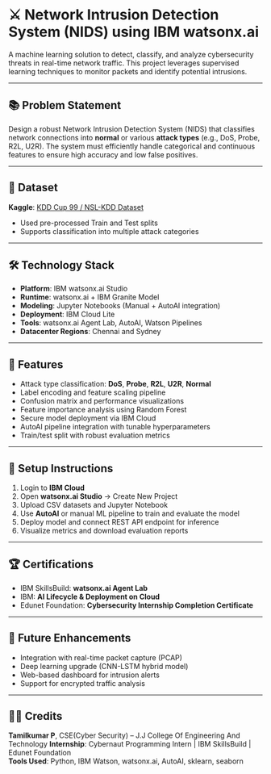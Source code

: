 # ⚔️ Network Intrusion Detection System (NIDS) using IBM watsonx.ai

A machine learning solution to detect, classify, and analyze cybersecurity threats in real-time network traffic. This project leverages supervised learning techniques to monitor packets and identify potential intrusions.

---

## 📚 Problem Statement

Design a robust Network Intrusion Detection System (NIDS) that classifies network connections into **normal** or various **attack types** (e.g., DoS, Probe, R2L, U2R). The system must efficiently handle categorical and continuous features to ensure high accuracy and low false positives.

---

## 🔗 Dataset

**Kaggle**: [KDD Cup 99 / NSL-KDD Dataset](https://www.kaggle.com/datasets/ghazouaniabdellatif/nslkdd)  
- Used pre-processed Train and Test splits  
- Supports classification into multiple attack categories

---

## 🛠️ Technology Stack

- **Platform**: IBM watsonx.ai Studio
- **Runtime**: watsonx.ai + IBM Granite Model
- **Modeling**: Jupyter Notebooks (Manual + AutoAI integration)
- **Deployment**: IBM Cloud Lite
- **Tools**: watsonx.ai Agent Lab, AutoAI, Watson Pipelines
- **Datacenter Regions**: Chennai and Sydney

---

## 🧪 Features

- Attack type classification: **DoS**, **Probe**, **R2L**, **U2R**, **Normal**
- Label encoding and feature scaling pipeline
- Confusion matrix and performance visualizations
- Feature importance analysis using Random Forest
- Secure model deployment via IBM Cloud
- AutoAI pipeline integration with tunable hyperparameters
- Train/test split with robust evaluation metrics

---

## 🚀 Setup Instructions

1. Login to **IBM Cloud**
2. Open **watsonx.ai Studio** → Create New Project
3. Upload CSV datasets and Jupyter Notebook
4. Use **AutoAI** or manual ML pipeline to train and evaluate the model
5. Deploy model and connect REST API endpoint for inference
6. Visualize metrics and download evaluation reports

---

## 🏆 Certifications

- IBM SkillsBuild: **watsonx.ai Agent Lab**
- IBM: **AI Lifecycle & Deployment on Cloud**
- Edunet Foundation: **Cybersecurity Internship Completion Certificate**

---

## 🧠 Future Enhancements

- Integration with real-time packet capture (PCAP)
- Deep learning upgrade (CNN-LSTM hybrid model)
- Web-based dashboard for intrusion alerts
- Support for encrypted traffic analysis

---

## 👩‍💻 Credits

**Tamilkumar P**, CSE(Cyber Security) – J.J College Of Engineering And Technology
**Internship**: Cybernaut Programming Intern | IBM SkillsBuild | Edunet Foundation  
**Tools Used**: Python, IBM Watson, watsonx.ai, AutoAI, sklearn, seaborn
